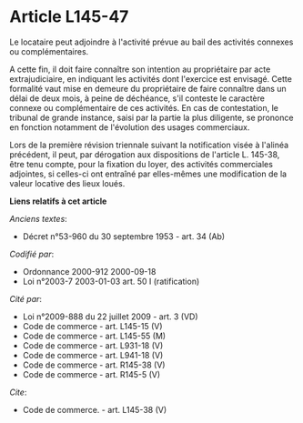 # Article L145-47

Le locataire peut adjoindre à l'activité prévue au bail des activités connexes ou complémentaires.

A cette fin, il doit faire connaître son intention au propriétaire par acte extrajudiciaire, en indiquant les activités dont
l'exercice est envisagé. Cette formalité vaut mise en demeure du propriétaire de faire connaître dans un délai de deux mois,
à peine de déchéance, s'il conteste le caractère connexe ou complémentaire de ces activités. En cas de contestation, le
tribunal de grande instance, saisi par la partie la plus diligente, se prononce en fonction notamment de l'évolution des
usages commerciaux. 

Lors de la première révision triennale suivant la notification visée à l'alinéa précédent, il peut, par dérogation aux
dispositions de l'article L. 145-38, être tenu compte, pour la fixation du loyer, des activités commerciales adjointes, si
celles-ci ont entraîné par elles-mêmes une modification de la valeur locative des lieux loués.

**Liens relatifs à cet article**

_Anciens textes_:

  - Décret n°53-960 du 30 septembre 1953 - art. 34 (Ab)

_Codifié par_:

  - Ordonnance 2000-912 2000-09-18
  - Loi n°2003-7 2003-01-03 art. 50 I (ratification)

_Cité par_:

  - Loi n°2009-888 du 22 juillet 2009 - art. 3 (VD)
  - Code de commerce - art. L145-15 (V)
  - Code de commerce - art. L145-55 (M)
  - Code de commerce - art. L931-18 (V)
  - Code de commerce - art. L941-18 (V)
  - Code de commerce - art. R145-38 (V)
  - Code de commerce - art. R145-5 (V)

_Cite_:

  - Code de commerce. - art. L145-38 (V)
